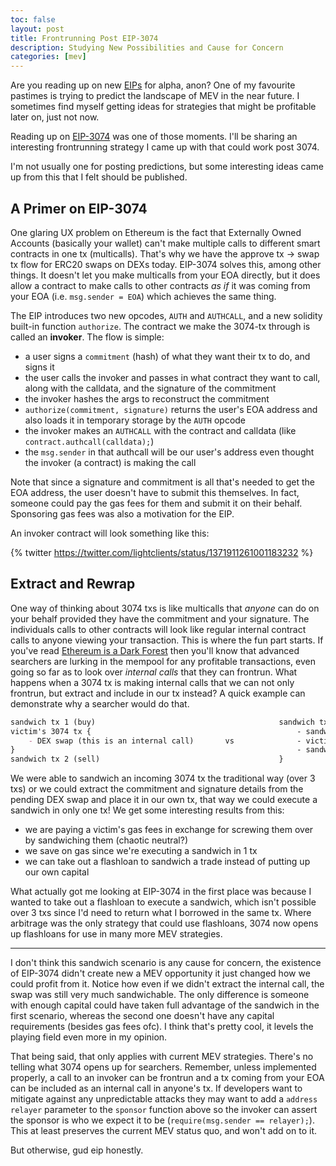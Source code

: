 ```yaml
---
toc: false
layout: post
title: Frontrunning Post EIP-3074
description: Studying New Possibilities and Cause for Concern
categories: [mev]
---
```


Are you reading up on new [EIPs](https://eips.ethereum.org/all) for alpha, anon? One of my favourite pastimes is trying to predict the landscape of MEV in the near future. I sometimes find myself getting ideas for strategies that might be profitable later on, just not now.

Reading up on [EIP-3074](https://eips.ethereum.org/EIPS/eip-3074) was one of those moments. I'll be sharing an interesting frontrunning strategy I came up with that could work post 3074.

I'm not usually one for posting predictions, but some interesting ideas came up from this that I felt should be published.

## A Primer on EIP-3074

One glaring UX problem on Ethereum is the fact that Externally Owned Accounts (basically your wallet) can't make multiple calls to different smart contracts in one tx (multicalls). That's why we have the approve tx -> swap tx flow for ERC20 swaps on DEXs today. EIP-3074 solves this, among other things. It doesn't let you make multicalls from your EOA directly, but it does allow a contract to make calls to other contracts *as if* it was coming from your EOA (i.e. `msg.sender = EOA`) which achieves the same thing.

The EIP introduces two new opcodes, `AUTH` and `AUTHCALL`, and a new solidity built-in function `authorize`. The contract we make the 3074-tx through is called an **invoker**. The flow is simple: 

- a user signs a `commitment` (hash) of what they want their tx to do, and signs it
- the user calls the invoker and passes in what contract they want to call, along with the calldata, and the signature of the commitment
- the invoker hashes the args to reconstruct the commitment
- `authorize(commitment, signature)` returns the user's EOA address and also loads it in temporary storage by the `AUTH` opcode
- the invoker makes an `AUTHCALL` with the contract and calldata (like `contract.authcall(calldata);`)
- the `msg.sender` in that authcall will be our user's address even thought the invoker (a contract) is making the call

Note that since a signature and commitment is all that's needed to get the EOA address, the user doesn't have to submit this themselves. In fact, someone could pay the gas fees for them and submit it on their behalf. Sponsoring gas fees was also a motivation for the EIP.

An invoker contract will look something like this:

{% twitter https://twitter.com/lightclients/status/1371911261001183232 %}

## Extract and Rewrap

One way of thinking about 3074 txs is like multicalls that *anyone* can do on your behalf provided they have the commitment and your signature. The individuals calls to other contracts will look like regular internal contract calls to anyone viewing your transaction. This is where the fun part starts. If you've read [Ethereum is a Dark Forest](https://www.paradigm.xyz/2020/08/ethereum-is-a-dark-forest/) then you'll know that advanced searchers are lurking in the mempool for any profitable transactions, even going so far as to look over *internal calls* that they can frontrun. What happens when a 3074 tx is making internal calls that we can not only frontrun, but extract and include in our tx instead? A quick example can demonstrate why a searcher would do that.

```md
sandwich tx 1 (buy)                                         sandwich tx {
victim's 3074 tx {                                              - sandwich buy
    - DEX swap (this is an internal call)       vs              - victim's DEX swap (that we extracted)
}                                                               - sandwich sell
sandwich tx 2 (sell)                                        }
```

We were able to sandwich an incoming 3074 tx the traditional way (over 3 txs) or we could extract the commitment and signature details from the pending DEX swap and place it in our own tx, that way we could execute a sandwich in only one tx! We get some interesting results from this:

- we are paying a victim's gas fees in exchange for screwing them over by sandwiching them (chaotic neutral?)
- we save on gas since we're executing a sandwich in 1 tx
- we can take out a flashloan to sandwich a trade instead of putting up our own capital

What actually got me looking at EIP-3074 in the first place was because I wanted to take out a flashloan to execute a sandwich, which isn't possible over 3 txs since I'd need to return what I borrowed in the same tx. Where arbitrage was the only strategy that could use flashloans, 3074 now opens up flashloans for use in many more MEV strategies.

---

I don't think this sandwich scenario is any cause for concern, the existence of EIP-3074 didn't create new a MEV opportunity it just changed how we could profit from it. Notice how even if we didn't extract the internal call, the swap was still very much sandwichable. The only difference is someone with enough capital could have taken full advantage of the sandwich in the first scenario, whereas the second one doesn't have any capital requirements (besides gas fees ofc). I think that's pretty cool, it levels the playing field even more in my opinion.

That being said, that only applies with current MEV strategies. There's no telling what 3074 opens up for searchers. Remember, unless implemented properly, a call to an invoker can be frontrun and a tx coming from your EOA can be included as an internal call in anyone's tx. If developers want to mitigate against any unpredictable attacks they may want to add a `address relayer` parameter to the `sponsor` function above so the invoker can assert the sponsor is who we expect it to be (`require(msg.sender == relayer);`). This at least preserves the current MEV status quo, and won't add on to it.

But otherwise, gud eip honestly.